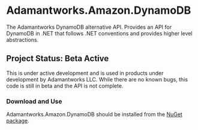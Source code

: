 # Adamantworks.Amazon.DynamoDB
The Adamantworks DynamoDB alternative API.  Provides an API for DynamoDB in .NET that follows .NET conventions and provides higher level abstractions.

## Project Status: Beta Active
This is under active development and is used in products under development by Adamantworks LLC.  While there are no known bugs, this code is still in beta and the API is not complete.

### Download and Use
Adamantworks.Amazon.DynamoDB should be installed from the [NuGet package](https://www.nuget.org/packages/Adamantworks.Amazon.DynamoDB/).
